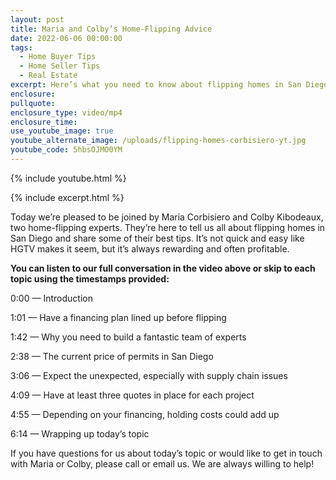 ```yaml
---
layout: post
title: Maria and Colby’s Home-Flipping Advice
date: 2022-06-06 00:00:00
tags:
  - Home Buyer Tips
  - Home Seller Tips
  - Real Estate
excerpt: Here’s what you need to know about flipping homes in San Diego.
enclosure:
pullquote:
enclosure_type: video/mp4
enclosure_time:
use_youtube_image: true
youtube_alternate_image: /uploads/flipping-homes-corbisiero-yt.jpg
youtube_code: 5hbsOJMO0YM
---
```

{% include youtube.html %}

{% include excerpt.html %}

Today we’re pleased to be joined by Maria Corbisiero and Colby Kibodeaux, two home-flipping experts. They’re here to tell us all about flipping homes in San Diego and share some of their best tips. It’s not quick and easy like HGTV makes it seem, but it’s always rewarding and often profitable.&nbsp;

**You can listen to our full conversation in the video above or skip to each topic using the timestamps provided:**

0:00 — Introduction

1:01 — Have a financing plan lined up before flipping

1:42 — Why you need to build a fantastic team of experts

2:38 — The current price of permits in San Diego&nbsp;

3:06 — Expect the unexpected, especially with supply chain issues

4:09 — Have at least three quotes in place for each project

4:55 — Depending on your financing, holding costs could add up

6:14 — Wrapping up today’s topic

If you have questions for us about today’s topic or would like to get in touch with Maria or Colby, please call or email us. We are always willing to help\!
